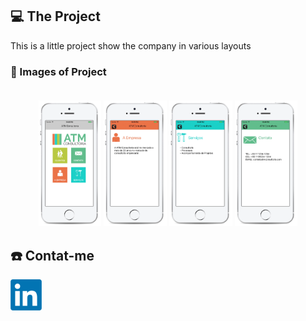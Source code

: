 ## 💻 The Project

 This is a little project show the company in various layouts


<h3>📱 Images of Project</br> </br>
<p  align="center">
 <img src="https://github.com/agricio/ATM-Consultoria/blob/master/readme%20asset/atm1.png" width=20% />
 <img src="https://github.com/agricio/ATM-Consultoria/blob/master/readme%20asset/atm2.png" width=20% />
 <img src="https://github.com/agricio/ATM-Consultoria/blob/master/readme%20asset/atm3.png" width=20% />
 <img src="https://github.com/agricio/ATM-Consultoria/blob/master/readme%20asset/atm4.png" width=20% />
</p>
</h3>

## :phone: Contat-me
 
<p>
<a href="https://www.linkedin.com/in/agr%C3%ADcio-neto-20a62913b/">
<img src="https://github.com/agricio/FinDev/blob/master/assets/LinkedIn_logo.png?raw=true" width=50px/> 
</a>
</p>
